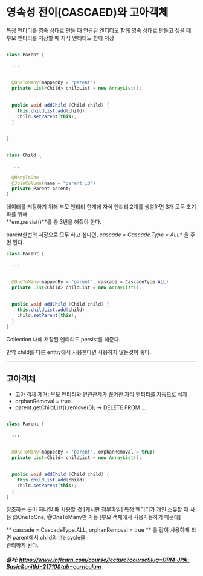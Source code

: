# 영속성 전이(CASCAED)와 고아객체

특정 엔티티를 영속 상태로 만들 때 연관된 엔티티도 함께 영속 상태로 만들고 싶을 때     
부모 엔티티를 저장할 때 자식 엔티티도 함께 저장     


```java

class Parent {

  ...
  
  
  @OneToMany(mappedBy = "parent")
  private List<Child> childList = new ArrayList();
  
  
  public void addChild (Child child) {
    this.childList.add(child);
    child.setParent(this);
  }
  
  
}


class Child {

  ...
  
  @ManyToOne
  @JoinColumn(name = "parent_id")
  private Parent parent;
}
```

데이터를 저장하기 위해 부모 엔티티 한개에 자식 엔티티 2개를 생성하면 3개 모두 초기화를 위해   
**em.persist()**를 총 3번을 해줘야 한다.     

parent한번의 저장으로 모두 하고 싶다면, *cascade = Cascade.Type = ALL** 을 주면 된다.

```java
class Parent {

  ...
  
  
  @OneToMany(mappedBy = "parent", cascade = CascadeType.ALL)
  private List<Child> childList = new ArrayList();
  
  
  public void addChild (Child child) {
    this.childList.add(child);
    child.setParent(this);
  } 
}
```
Collection 내에 저장된 엔티티도 persist를 해준다.      

만약 child를 다른 enttiy에서 사용한다면 사용하지 않는것이 좋다. 

* * *

## 고아객체

- 고아 객체 제거: 부모 엔티티와 연관관계가 끊어진 자식 엔티티를 자동으로 삭제
- orphanRemoval = true
- parent.getChildList().remove(0); -> DELETE FROM ...

```java

class Parent {

  ...
  
  
  @OneToMany(mappedBy = "parent", orphanRemoval = true)
  private List<Child> childList = new ArrayList();
  
  
  public void addChild (Child child) {
    this.childList.add(child);
    child.setParent(this);
  } 
}

```

참조하는 곳이 하나일 때 사용할 것 [게시판 첨부파일]
특정 엔티티가 개인 소유할 때 사용
@OneToOne, @OneToMany만 가능  [부모 객체에서 사용가능하기 때문에]


** cascade = CascadeType.ALL, orphanRemoval = true ** 를 같이 사용하게 되면 parent에서 child의 life cycle을     
관리하게 된다.




##### 출처: https://www.inflearn.com/course/lecture?courseSlug=ORM-JPA-Basic&unitId=21710&tab=curriculum

